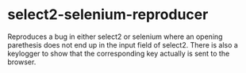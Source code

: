 # select2-selenium-reproducer

Reproduces a bug in either select2 or selenium where an opening parethesis does not end up in the input field of select2. There is also a keylogger to show that the corresponding key actually is sent to the browser.
